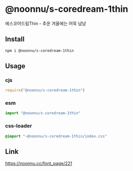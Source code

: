 # @noonnu/s-coredream-1thin
에스코어드림Thin - 추운 겨울에는 어묵 냠냠

## Install
```sh
npm i @noonnu/s-coredream-1thin
```
## Usage
### cjs
```js
require("@noonnu/s-coredream-1thin")
```
### esm
```js
import "@noonnu/s-coredream-1thin"
```
### css-loader
```css
@import "~@noonnu/s-coredream-1thin/index.css"
```

## Link
https://noonnu.cc/font_page/221